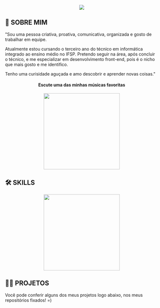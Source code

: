 



<p align="center">
 <img src= "https://cdn.discordapp.com/attachments/1020518662597246989/1166727937706442772/White_Torn_Paper_LinkedIn_Banner.jpg?ex=654b8b11&is=65391611&hm=b02a867fa8359afbfdcb24f3e1461a86fe4640a31d1f29a58eed10110baaa61c&"/>
       </p>
       
       
 <h2 align="left" > 📝 SOBRE MIM</h2>
 
 <p align = "justified">"Sou uma pessoa criativa, proativa, comunicativa, organizada e gosto de trabalhar em equipe. 
 </p>
<p align = "justified">Atualmente estou cursando o terceiro ano do técnico em informática integrado ao ensino médio no IFSP. Pretendo seguir na área, após concluir o técnico, e me especializar em desenvolvimento front-end, pois é o nicho que mais gosto e me identifico.
</p>
<p align = "justified">Tenho uma curisidade aguçada e amo descobrir e aprender novas coisas."</p>
      
<h4 align="center"> Escute uma das minhas músicas favoritas</h4>
<p align="center">
 <img src= "https://media.discordapp.net/attachments/816888490955636747/865023238320422922/Remini20210714211311523.jpg" width="250"/>
       </p>
<h2 align="left" >🛠️ SKILLS </h2>

<p align= "center"> 
<img src= "https://media.discordapp.net/attachments/816888490955636747/865030748887973958/ei_1626309701636-removebg-preview.png" width="250"/>
       </p>
       


<h2 align="left" > 👩‍💻 PROJETOS</h2>

<p align = "justified">Você pode conferir alguns dos meus projetos logo abaixo, nos meus repositórios fixados! =) </p>
